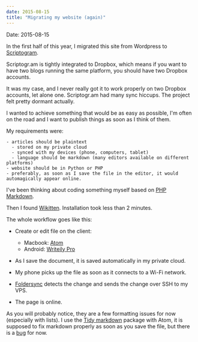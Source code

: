 ```yaml
---
date: 2015-08-15
title: "Migrating my website (again)"
---
```

Date: 2015-08-15

In the first half of this year, I migrated this site from Wordpress to [Scriptogram].

Scriptogr.am is tightly integrated to Dropbox, which means if you want to have two blogs running the same platform, you should have two Dropbox accounts.

It was my case, and I never really got it to work properly on two Dropbox accounts, let alone one. Scriptogr.am had many sync hiccups. The project felt pretty dormant actually.

I wanted to achieve something that would be as easy as possible, I'm often on the road and I want to publish things as soon as I think of them.

My requirements were:

```
- articles should be plaintext
  - stored on my private cloud
  - synced with my devices (phone, computers, tablet)
  - language should be markdown (many editors available on different platforms)
- website should be in Python or PHP
- preferably, as soon as I save the file in the editor, it would automagically appear online.
```

I've been thinking about coding something myself based on [PHP Markdown].

Then I found [Wikitten]. Installation took less than 2 minutes.

The whole workflow goes like this:
- Create or edit file on the client:
  - Macbook: [Atom]
  - Android: [Writeily Pro]

- As I save the document, it is saved automatically in my private cloud.
- My phone picks up the file as soon as it connects to a Wi-Fi network.
- [Foldersync] detects the change and sends the change over SSH to my VPS.
- The page is online.

As you will probably notice, they are a few formatting issues for now (especially with lists). I use the [Tidy markdown](https://github.com/slang800/atom-tidy-markdown/) package with Atom, it is supposed to fix markdown properly as soon as you save the file, but there is a [bug](https://github.com/slang800/tidy-markdown/issues/15) for now.

[scriptogram]: http://scriptogr.am
[php markdown]: https://michelf.ca/projects/php-markdown/
[wikitten]: https://github.com/victorstanciu/Wikitten
[atom]: https://atom.io
[foldersync]: https://play.google.com/store/apps/details?id=dk.tacit.android.foldersync.full
[writeily pro]: https://play.google.com/store/apps/details?id=me.writeily
